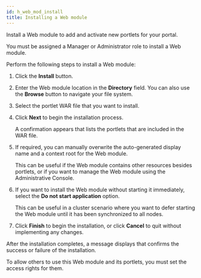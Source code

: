 ```yaml
---
id: h_web_mod_install
title: Installing a Web module
---
```





Install a Web module to add and activate new portlets for your portal.

You must be assigned a Manager or Administrator role to install a Web module.

Perform the following steps to install a Web module:

1.  Click the **Install** button.

2.  Enter the Web module location in the **Directory** field. You can also use the **Browse** button to navigate your file system.

3.  Select the portlet WAR file that you want to install.

4.  Click **Next** to begin the installation process.

    A confirmation appears that lists the portlets that are included in the WAR file.

5.  If required, you can manually overwrite the auto-generated display name and a context root for the Web module.

    This can be useful if the Web module contains other resources besides portlets, or if you want to manage the Web module using the Administrative Console.

6.  If you want to install the Web module without starting it immediately, select the **Do not start application** option.

    This can be useful in a cluster scenario where you want to defer starting the Web module until it has been synchronized to all nodes.

7.  Click **Finish** to begin the installation, or click **Cancel** to quit without implementing any changes.


After the installation completes, a message displays that confirms the success or failure of the installation.

To allow others to use this Web module and its portlets, you must set the access rights for them.

